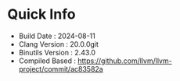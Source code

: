 # Quick Info
* Build Date : 2024-08-11
* Clang Version : 20.0.0git
* Binutils Version : 2.43.0
* Compiled Based : https://github.com/llvm/llvm-project/commit/ac83582a
